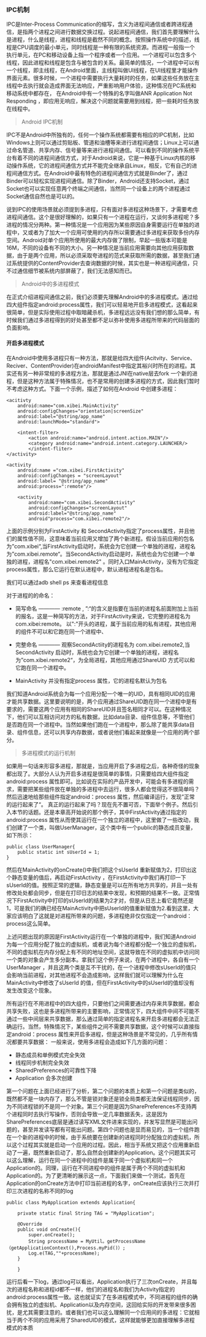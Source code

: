### IPC机制

IPC是Inter-Process Communication的缩写，含义为进程间通信或者跨进程通信，是指两个进程之间进行数据交换过程。说起进程间通信，我们首先要理解什么是进程，什么是线程，进程和线程是截然不同的概念。按照操作系统中的描述，线程是CPU调度的最小单元，同时线程是一种有限的系统资源。而进程一般指一个执行单元，在PC和移动设备上指一个程序或者一个应用。一个进程可以包含多个线程，因此进程和线程是包含与被包含的关系。最简单的情况，一个进程中可以有一个线程，即主线程，在Android里面，主线程叫做UI线程，在UI线程里才能操作界面元素。很多时候，一个进程中需要执行大量耗时的任务，如果这些任务放在主线程中去执行就会造成界面无法响应，严重影响用户体验，这种情况在PC系统和移动系统中都存在， 在Android中有一个特殊的名字叫做ANR
Application Not Responding ，即应用无响应，解决这个问题就需要用到线程，把一些耗时任务放在线程中。

> Android IPC机制

IPC不是Android中所独有的，任何一个操作系统都需要有相应的IPC机制，比如Windows上则可以通过剪贴板、管道和油槽等来进行进程间通信；Linux上可以通过命名管道、共享内存、信号量等来进行进程间通信。可以看到不同的操作系统平台有着不同的进程间通信方式，对于Android来说，它是一种基于Linux内核的移动操作系统，它的进程间通信方式并不能完全继承自Linux，相反，它有自己的进程间通信方式。在Android中最有特色的进程间通信方式就是Binder了，通过Binder可以轻松实现进程间通信。除了Binder，Android还支持Socket，通过Socket也可以实现任意两个终端之间通信，当然同一个设备上的两个进程通过Socket通信自然也是可以的。

说到IPC的使用场景就必须提到多进程，只有面对多进程这种场景下，才需要考虑进程间通信。这个是很好理解的，如果只有一个进程在运行，又谈何多进程呢？多进程的情况分两种。第一种情况是一个应用因为某些原因自身需要运行在单独的进程中，又或者为了加大一个应用可使用的内存所以需要通过多进程来获取多份内存空间。Android对单个应用所使用的最大内存做了限制，早起一些版本可能是16M，不同的设备有不同的大小。另一种情况是当前应用需要向其他应用获取数据，由于是两个应用，所以必须采取夸进程的范式来获取所需的数据，甚至我们通过系统提供的ContentProvider去查询数据的时候，其实也是一种进程间通信，只不过通信细节被系统内部屏蔽了，我们无法感知而已。


> Android中的多进程模式

在正式介绍进程间通信之前，我们必须要先理解Android中的多进程模式。通过给四大组件指定android:process属性，我们可以轻易地开启多进程模式，这看起来很简单，但是实际使用过程中取暗藏杀机，多进程远远没有我们想的那么简单，有时候我们通过多进程得到的好处甚至都不足以弥补使用多进程所带来的代码层面的负面影响。

#### 开启多进程模式

在Android中使用多进程只有一种方法，那就是给四大组件(Acitvity、Service、Reciver、ContentProvider)在androidManifest中指定其裕兴时所在的进程。其实还有另一种非常规的多进程方法，那就是通过JNI在native层去fork 一个新的进程，但是这种方法属于特殊情况，也不是常用的创建多进程的方式，因此我们暂时不考虑这种方式。下面一个示例，描述了如何在Android 中创建多进程：
```
<acitivty
    android:name="com.xibei.MainActivity"
    android:configChanges="orientation|screenSize"
    android:label="@string/app_name"
    android:launchMode="standard">

    <intent-filter>
        <action android:name="android.intent.action.MAIN"/>
        <category android:name="android.intent.category.LAUNCHER/>
        </intent-fliter>
</activity>

<activity
    android:name ="com.xibei.FirstActivity"
    android:configChanges = "screenLayout"
    android:label= "@string/app_name"
    android:process=":remote"/>

    <activity
        android:name="com.xibei.SecondActivity"
        android:configChanges="screenLayout"
        android:label="@string/app_name"
        android"process="com.xibei.remote2"/>

```
上面的示例分别为FirstActivity 和 SecondActivity指定了process属性，并且他们的属性值不同，这意味着当前应用又增加了两个新进程。假设当前应用的包名为”com.xibei“,当FirstActivity启动时，系统会为它创建一个单独的进程，进程名为”com.xibei.remote“。当SecondActivity启动是时，系统也会为它创建一个单独的进程，进程名"com.xibei.remote2" 。同时入口MainActivity，没有为它指定process属性，那么它运行在默认进程中，默认进程进程名是包名。

我们可以通过adb shell ps 来查看进程信息

对于进程的的命名：
-  简写命名 ———— :remote , ”:“的含义是指要在当前的进程名前面附加上当前的报名，这是一种简写的方法，对于FirstActivity来说，它完整的进程名为com.xibei:remote。 以":"开头的进程，属于当前应用的私有进程，其他应用的组件不可以和它跑在同一个进程中、
-  完整命名 ———— 观察SecondActiity的进程名为 com.xibei.remote2,当SecondActivity 启动时，系统也会为它创建一个单独的进程，进程名为”com.xibei.remote2“，为全局进程，其他应用通过ShareUID 方式可以和它跑在同一个进程中。

- MainActivity 并没有指定process 属性，它的进程名默认为包名

我们知道Android系统会为每一个应用分配一个唯一的UID，具有相同UID的应用才能共享数据。这里要说明的是，两个应用通过ShareUID跑在同一个进程中是有要求的，需要这两个应用有相同的ShareUID并且签名相同才可以。在这种情况下，他们可以互相访问对方的私有数据，比如data目录、组件信息等，不管他们是否跑在同一个进程中。当然如果他们跑在一个进程中，那么除了能共享data目录、组件信息，还可以共享内存数据，或者说他们看起来就像是一个应用的两个部分。

> 多进程模式的运行机制

如果用一句话来形容多进程，那就是，当应用开启了多进程之后，各种奇怪的现象都出现了。大部分人认为开启多进程是很简单的事情，只需要给四大组件指定android:process 属性即可。比如说在实际的产品开发中，可能会有多进程的需求，需要把某些组件放在单独的多进程中去运行，很多人都会觉得这不很简单吗？然后迅速地给那些组件指定android：process 属性，然后编译运行，发现”正常的运行起来了“。
真正的运行起来了吗？现在先不置可否，下面举个例子。然后引入本节的话题。还是本章高开始说的那个例子，其中FirstActivity通过指定的android:process 属性从而使其运行在一个独立的进程中，这里做了一些改动，我们创建了一个类，叫做UserManager，这个类中有一个public的静态成员变量，如下所示：

```
public class UserManager{
    public static int sUserId = 1;
}
```
然后在MainActivity的onCreate()中我们把这个sUserId 重新赋值为2，打印出这个静态变量的值后，再启动FirstActivity ，在FirstActivity中我们再打印一下sUserId的值。按照正常的逻辑，静态变量是可以在所有地方共享的，并且一处有修改处处都会同步，但是在打印日志的结果中发现，和预期的结果不一致。正常情况下FirstActivity中打印的sUserId的结果为2才对，但是从日志上看它竟然还是1，可是我们的确已经在MainActivity中把sUserId的值重新赋值为2.看到这里，大家应该明白了这就是对进程所带来的问题，多进程绝非仅仅指定一个android：process这么简单。

上述问题出现的原因是FirstActivity运行在一个单独的进程中，我们知道Android为每一个应用分配了独立的虚拟机，或者说为每个进程都分配一个独立的虚拟机，不同的虚拟机在内存分配上有不同的地址空间，这就导致在不同的虚拟机中访问同一个类的对象会产生多分副本。拿我们这个例子来说，在两个进程中，各自有一个UserManager ，并且这两个类是互不干扰的，在一个进程中修改sUserId的值只会影响当前进程，对其他进程不会造成影响，这样我们就可以理解为什么在MainActivity中修改了sUserId 的值，但在FirstActivity中的sUserId的值却没有发生改变这个现象。

所有运行在不用进程中的四大组件，只要他们之间需要通过内存来共享数据，都会共享失败，这也是多进程所带来的主要影响，正常情况下，四大组件中间不可能不通过一些中间层来共享数据，那么通过简单的指定进程名来开启多进程都会无法正确运行。当然，特殊情况下，某些组件之间不需要共享数据，这个时候可以直接指定android：process 属性来开启多进程，但是这种场景是不常见的，几乎所有情况都要共享数据：
 一般来说，使用多进程会造成如下几方面的问题：
- 静态成员和单例模式完全失效
- 线程同步机制完全失效
- SharedPreferences的可靠性下降
- Application 会多次创建

第一个问题在上面已经进行了分析，第二个问题的本质上和第一个问题是类似的，既然都不是一块内存了，那么不管是锁对象还是锁全局类都无法保证线程同步，因为不同进程锁的不是同一个对象。第三个问题是因为SharePreferences不支持两个进程同时去执行写操作，否则会导致一定几率数据丢失，这是因为SharePreferences底层是通过读写XML文件进来实现的，并发写显然是可能出问题的，甚至并发读写都有可能出问题。第四个问题也是显而易见的，当一个组件跑在一个新的进程中的时候，由于系统要在创建新的进程同时分配独立的虚拟机，所以这个过程其实就是启动一个应用的过程。因此，相当于系统又把这个应用重新启动了一遍，既然重新启动了，那么自然会创建新的Application。这个问题其实可以这么理解，运行在同一个进程中的组件是属于同一个虚拟机和同一个Application的。同理，运行在不同进程中的组件是属于两个不同的虚拟机和Application的。为了更清晰的展示这一点，下面我们来做一个测试，首先在Application的onCreate方法中打印当前进程的名字，onCreate应该执行三次并打印三次进程的名称不同的log

```
public class MyApplication extends Application{

    private static final String TAG = "MyApplication";

    @Override
    public void onCreate(){
        super.onCreate();
        String processName = MyUtil。getProcessName（getApplicationContext(),Process.myPid()）;
        Log.e(TAG,""+processName);
    }
    
    }
```

运行后看一下log，通过log可以看出，Application执行了三次onCreate，并且每次的进程名称和进程id都不一样，他们的进程名和我们为Activity指定的android:process属性一致。这也就证实了在多进程模式中，不同进程的组件的确会拥有独立的虚拟机、Application以及内存空间，这回给实际的开发带来很多困扰，是尤其需要注意的。或者我们也可以这么理解同一个应用间的多进程：它就相当于两个不同的应用采用了SharedUID的模式，这样就能够更加直接理解多进程模式的本质